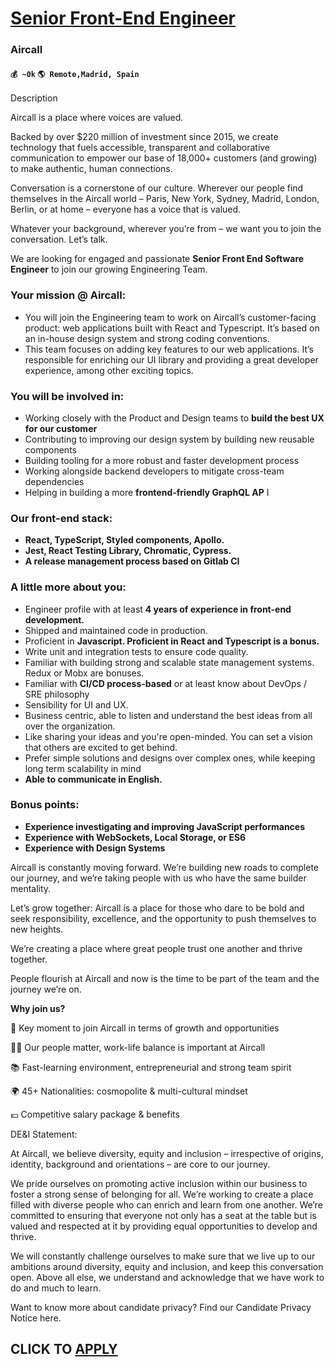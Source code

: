 # [Senior Front-End Engineer](https://www.remotewlb.com/apply/senior-front-end-engineer-76031)  
### Aircall  
#### `💰 ~0k` `🌎 Remote,Madrid, Spain`  

Description

Aircall is a place where voices are valued.

  

Backed by over $220 million of investment since 2015, we create technology that fuels accessible, transparent and collaborative communication to empower our base of 18,000+ customers (and growing) to make authentic, human connections.

  

Conversation is a cornerstone of our culture. Wherever our people find themselves in the Aircall world – Paris, New York, Sydney, Madrid, London, Berlin, or at home – everyone has a voice that is valued.

  

Whatever your background, wherever you’re from – we want you to join the conversation. Let’s talk.

  

We are looking for engaged and passionate **Senior Front End Software Engineer** to join our growing Engineering Team.

### Your mission @ Aircall:

  * You will join the Engineering team to work on Aircall’s customer-facing product: web applications built with React and Typescript. It’s based on an in-house design system and strong coding conventions.
  * This team focuses on adding key features to our web applications. It’s responsible for enriching our UI library and providing a great developer experience, among other exciting topics.

### You will be involved in:

  * Working closely with the Product and Design teams to **build the best UX for our customer**
  * Contributing to improving our design system by building new reusable components
  * Building tooling for a more robust and faster development process
  * Working alongside backend developers to mitigate cross-team dependencies
  * Helping in building a more **frontend-friendly GraphQL AP** I

### Our front-end stack:

  *  **React, TypeScript, Styled components, Apollo.**
  *  **Jest, React Testing Library, Chromatic, Cypress.**
  *  **A release management process based on Gitlab CI**

  

### A little more about you:

  * Engineer profile with at least **4 years of experience in front-end development.**
  * Shipped and maintained code in production.
  * Proficient in **Javascript. Proficient in React and Typescript is a bonus.**
  * Write unit and integration tests to ensure code quality.
  * Familiar with building strong and scalable state management systems. Redux or Mobx are bonuses.
  * Familiar with **CI/CD process-based** or at least know about DevOps / SRE philosophy
  * Sensibility for UI and UX.
  * Business centric, able to listen and understand the best ideas from all over the organization.
  * Like sharing your ideas and you're open-minded. You can set a vision that others are excited to get behind.
  * Prefer simple solutions and designs over complex ones, while keeping long term scalability in mind
  *  **Able to communicate in English.**

### Bonus points:

  *  **Experience investigating and improving JavaScript performances**
  *  **Experience with WebSockets, Local Storage, or ES6**
  *  **Experience with Design Systems**

Aircall is constantly moving forward. We’re building new roads to complete our journey, and we’re taking people with us who have the same builder mentality.

  

Let’s grow together: Aircall is a place for those who dare to be bold and seek responsibility, excellence, and the opportunity to push themselves to new heights.

  

We’re creating a place where great people trust one another and thrive together.

  

People flourish at Aircall and now is the time to be part of the team and the journey we’re on.

  

 **Why join us?**

  

🚀 Key moment to join Aircall in terms of growth and opportunities

💆‍♀️ Our people matter, work-life balance is important at Aircall

📚 Fast-learning environment, entrepreneurial and strong team spirit

🌍 45+ Nationalities: cosmopolite & multi-cultural mindset

💶 Competitive salary package & benefits

  

DE&I Statement:

At Aircall, we believe diversity, equity and inclusion – irrespective of origins, identity, background and orientations – are core to our journey.

  

We pride ourselves on promoting active inclusion within our business to foster a strong sense of belonging for all. We’re working to create a place filled with diverse people who can enrich and learn from one another. We’re committed to ensuring that everyone not only has a seat at the table but is valued and respected at it by providing equal opportunities to develop and thrive.

  

We will constantly challenge ourselves to make sure that we live up to our ambitions around diversity, equity and inclusion, and keep this conversation open. Above all else, we understand and acknowledge that we have work to do and much to learn.

  

Want to know more about candidate privacy? Find our Candidate Privacy Notice here.

  

  
## CLICK TO [APPLY](https://www.remotewlb.com/apply/senior-front-end-engineer-76031)

